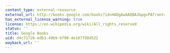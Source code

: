 ```yaml
---
content_type: external-resource
external_url: http://books.google.com/books?id=HAQgAwAAQBAJ&pg=PAfrontcover
has_external_license_warning: true
license: https://en.wikipedia.org/wiki/All_rights_reserved
status: ''
title: Google Books
uid: d4c71726-edb3-49b9-bf00-4e107f98d522
wayback_url: ''
---
```

